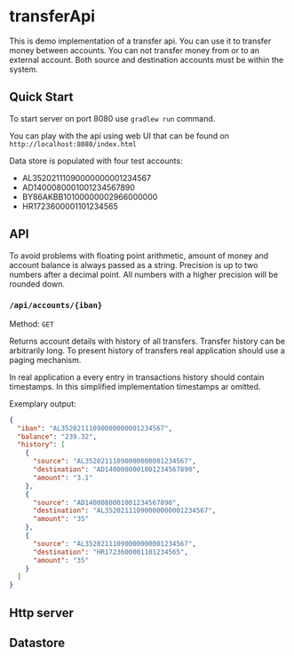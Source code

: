 # transferApi

This is demo implementation of a transfer api. You can use it to transfer money between accounts. 
You can not transfer money from or to an external account. Both source and destination accounts must
be within the system.

## Quick Start

To start server on port 8080 use `gradlew run` command.

You can play with the api using web UI that can be found on `http://localhost:8080/index.html`

Data store is populated with four test accounts:
  * AL35202111090000000001234567
  * AD1400080001001234567890
  * BY86AKBB10100000002966000000
  * HR1723600001101234565
  
## API
To avoid problems with floating point arithmetic, amount of money and account balance is always
passed as a string. Precision is up to two numbers after a decimal point. All numbers with a higher
precision will be rounded down.

### `/api/accounts/{iban}`
Method: `GET`

Returns account details with history of all transfers. Transfer history can be arbitrarily long.
To present history of transfers real application should use a paging mechanism.

In real application a every entry in transactions history should contain timestamps.
In this simplified implementation timestamps ar omitted.

Exemplary output:

```json
{
  "iban": "AL35202111090000000001234567",
  "balance": "239.32",
  "history": [
    {
      "source": "AL35202111090000000001234567",
      "destination": "AD1400080001001234567890",
      "amount": "3.1"
    },
    {
      "source": "AD1400080001001234567890",
      "destination": "AL35202111090000000001234567",
      "amount": "35"
    },
    {
      "source": "AL35202111090000000001234567",
      "destination": "HR1723600001101234565",
      "amount": "35"
    }
  ]
}
```
     
    
## Http server

## Datastore